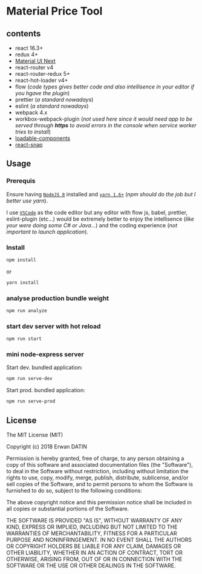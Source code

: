 # Material Price Tool

## contents

- react 16.3+
- redux 4+
- [Material UI Next](https://material-ui-next.com/)
- react-router v4
- react-router-redux 5+
- react-hot-loader v4+
- flow (*code types gives better code and also intellisence in your editor if you hgave the plugin*)
- prettier (*a standard nowadays*)
- eslint (*a standard nowadays*)
- webpack 4.x
- workbox-webpack-plugin (*not used here since it would need app to be served through **https** to avoid errors in the console when service worker tries to install*)
- [loadable-components](https://github.com/smooth-code/loadable-components)
- [react-snap](https://github.com/stereobooster/react-snap)

## Usage

### Prerequis

Ensure having [`NodeJS 8`](https://nodejs.org/en/) installed and [`yarn 1.6+`](https://yarnpkg.com/lang/en/) (*npm should do the job but I better use yarn*).

I use [`VSCode`](https://code.visualstudio.com/) as the code editor but any editor with flow js, babel, prettier, eslint-plugin (etc...) would be extremely better to enjoy the intellisence (*like your were doing some C# or Java...*) and the coding experience (*not important to launch application*).

### Install

```bash
npm install
```

or

```bash
yarn install
```

### analyse production bundle weight

```bash
npm run analyze
```

### start dev server with hot reload

```bash
npm run start
```

### mini node-express server

Start dev. bundled application:

```bash
npm run serve-dev
```

Start prod. bundled application:

```bash
npm run serve-prod
```

## License

 The MIT License (MIT)

 Copyright (c) 2018 Erwan DATIN

 Permission is hereby granted, free of charge, to any person obtaining a copy of this software and associated documentation files (the "Software"), to deal in the Software without restriction, including without limitation the rights to use, copy, modify, merge, publish, distribute, sublicense, and/or sell copies of the Software, and to permit persons to whom the Software is furnished to do so, subject to the following conditions:

 The above copyright notice and this permission notice shall be included in all copies or substantial portions of the Software.

 THE SOFTWARE IS PROVIDED "AS IS", WITHOUT WARRANTY OF ANY KIND, EXPRESS OR IMPLIED, INCLUDING BUT NOT LIMITED TO THE WARRANTIES OF MERCHANTABILITY, FITNESS FOR A PARTICULAR PURPOSE AND NONINFRINGEMENT. IN NO EVENT SHALL THE AUTHORS OR COPYRIGHT HOLDERS BE LIABLE FOR ANY CLAIM, DAMAGES OR OTHER LIABILITY, WHETHER IN AN ACTION OF CONTRACT, TORT OR OTHERWISE, ARISING FROM, OUT OF OR IN CONNECTION WITH THE SOFTWARE OR THE USE OR OTHER DEALINGS IN THE SOFTWARE.
